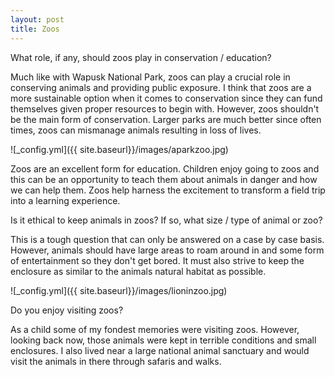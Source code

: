 ```yaml
---
layout: post
title: Zoos
---
```


What role, if any, should zoos play in conservation / education?

Much like with Wapusk National Park, zoos can play a crucial role in conserving animals and providing public exposure. I think that zoos are a more sustainable option when it comes to
conservation since they can fund themselves given proper resources to begin with. However, zoos shouldn't be the main form of conservation. Larger parks are much better since often times, zoos can mismanage animals resulting in loss of lives.

![_config.yml]({{ site.baseurl}}/images/aparkzoo.jpg)

Zoos are an excellent form for education. Children enjoy going to zoos and this can be an opportunity to teach them about animals in danger and how we can help them. Zoos help harness the excitement to transform a field trip into a learning experience.

Is it ethical to keep animals in zoos? If so, what size / type of animal or zoo?

This is a tough question that can only be answered on a case by case basis. However, animals should have large areas to roam around in and some form of entertainment so they don't get bored.
It must also strive to keep the enclosure as similar to the animals natural habitat as possible.

![_config.yml]({{ site.baseurl}}/images/lioninzoo.jpg)

Do you enjoy visiting zoos?

As a child some of my fondest memories were visiting zoos. However, looking back now, those animals were kept in terrible conditions and small enclosures. I also lived near a large national animal sanctuary and would visit the animals in there through safaris and walks.  
        
